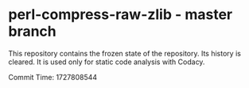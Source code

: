 # perl-compress-raw-zlib - master branch

This repository contains the frozen state of the repository.
Its history is cleared. It is used only for static code
analysis with Codacy.

Commit Time: 1727808544